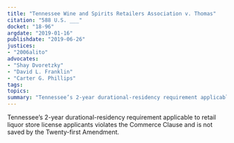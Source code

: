 ```yaml
---
title: "Tennessee Wine and Spirits Retailers Association v. Thomas"
citation: "588 U.S. ___"
docket: "18-96"
argdate: "2019-01-16"
publishdate: "2019-06-26"
justices:
- "2006alito"
advocates:
- "Shay Dvoretzky"
- "David L. Franklin"
- "Carter G. Phillips"
tags:
topics:
summary: "Tennessee’s 2-year durational-residency requirement applicable to retail liquor store license applicants violates the Commerce Clause and is not saved by the Twenty-first Amendment."
---
```

Tennessee’s 2-year durational-residency requirement applicable to retail liquor store license applicants violates the Commerce Clause and is not saved by the Twenty-first Amendment.
